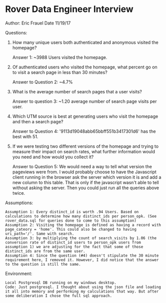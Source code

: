 # Rover Data Engineer Interview
Author: Eric Frauel
Date 11/19/17

Questions: 

1) How many unique users both authenticated and anonymous visited the homepage?
	
	Answer 1: ~3988 Users visited the homepage.
2) Of authenticated users who visited the homepage, what percent go on to visit a search page in less than 30 minutes?
	
	Answer to Question 2: ~4.7%

3) What is the average number of search pages that a user visits?
	
	Answer to question 3: ~1.20 average number of search page visits per user. 

4) Which UTM source is best at generating users who visit the homepage and then a search page?
	
	Answer to Question 4: '9113d19048abb65bbff551b3417301d6' has the best with 51. 

5) If we were testing two different versions of the homepage and trying to measure their impact on search rates, what further information would you need and how would you collect it?
	
	Answer to Question 5: We would need a way to tell what version the pageviews were from.
	I would probably choose to have the Javascript client running in the browser ask the server which version it is and add a new column to this table. 
	That is only if the javascript wasn't able to tell without asking the server.
	Then you could just run all the queries above twice. 
	
Assumptions:
	
	Assumption 1: Every distinct_id is worth .94 Users. Based on calculations to determine how many distinct_ids per person_opk. (See rover_data.sql for queries done to come to this assumption)
	Assumption 2: Visiting the homepage is defined as having a record with page_cateory = 'home'. This could also be changed to having uri_path='/'. Same with search.
	Assumption 3: by multiplying the count of search_visits by 1.06 (the conversion rate of distinct_id users to person_opk users from assumption 1) we are adjusting for the fact that some of those distinct_ids are from the same user.
	Assumption 4: Since the question (#4) doesn't stipulate the 30 minute requirement here, I removed it. However, I did notice that the answer to the question is still the same.
	
Environment:
	
	Local Postgresql DB running on my windows desktop.
	Code: Just postgresql. I thought about using the json file and loading it all into memory and performing my calculations that way. But after some deliberation I chose the full sql approach. 
	